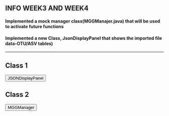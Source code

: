 ## INFO WEEK3 AND WEEK4



####  Implemented a mock manager class(MGGManajer.java) that will be used to activate future functions 
####  Implemented a new Class, JsonDisplayPanel that shows the imported file data-OTU/ASV tables)

 * * *

 
 
<html>
<head>
  <style>
   .panel {
      display: none;
      background-color: #f1f1f1;
      padding: 10px;
      margin-top: 10px;
      font-size: 10px; /* Increase the font size as needed */
      width: 800px; /* Increase the width as needed */
    }

    h2 {
      font-size: 14px; /* Decrease the font size of the headers */
	margin-top: 20px; /* Increase the margin-top for the header */
	  margin-bottom: 20px; /* Add margin-bottom for spacing */
    }

    .panel-button {
      margin-bottom: 20px; /* Add space between each panel button */
    }
  </style>
</head>
<body>
  <h2>Class 1</h2>
  <button onclick="JSONDisplayPanel()">JSONDisplayPanel</button>
  <div class="panel" id="JSONDisplayPanel">
    <pre>
 
 package be.kuleuven.mgG.internal.view;



public class JSONDisplayPanel extends JPanel  {
    private JTable table;
    final MGGManager manager;
 
    
    
    public JSONDisplayPanel(final MGGManager manager,JSONObject jsonObject) {
        super(new BorderLayout());
        
        
        // Extract the JSONArray from the JSONObject
        JSONArray jsonArray = (JSONArray) jsonObject.get("data");
        
        createTable(jsonArray);
        
        JScrollPane scrollPane = new JScrollPane(table);
      
        this.manager = manager;
	
        // Set the scroll bar policies
        scrollPane.setVerticalScrollBarPolicy(JScrollPane.VERTICAL_SCROLLBAR_AS_NEEDED);
        scrollPane.setHorizontalScrollBarPolicy(JScrollPane.HORIZONTAL_SCROLLBAR_NEVER);
        
        // Set the preferred size of the scroll pane
        scrollPane.setPreferredSize(new Dimension(800, 600));
        
        // Add the scroll pane to the center of the JSONDisplayPanel
        add(scrollPane, BorderLayout.CENTER);
        
        
        // Add the button that will execute the SendDataToServerTask when clicked
        JButton sendButton = new JButton("Get Annotated Network ");
        sendButton.addActionListener(new ActionListener() {  
            public void actionPerformed(ActionEvent e) {
              
            	 TaskIterator taskIterator = new SendDataToServerTaskFactory(jsonObject, manager).createTaskIterator();
                 manager.executeTasks(taskIterator);
            }

        
    });
     // Set button appearance
        sendButton.setForeground(Color.BLACK); // Set the text color of the button
        sendButton.setFont(sendButton.getFont().deriveFont(Font.BOLD, 14f)); // Set the font style and size of the button text
        sendButton.setBackground(new Color(144, 238, 144)); // Set the background color of the button
        sendButton.setFocusPainted(false); // Remove the focus border around the button
        sendButton.setBorder(BorderFactory.createEmptyBorder(5, 10, 5, 10)); // Add padding to the button

        // Create a rounded border for the button
        int borderRadius = 20;
        int borderThickness = 2;
        sendButton.setBorder(BorderFactory.createCompoundBorder(
                BorderFactory.createLineBorder(Color.WHITE, borderThickness),
                BorderFactory.createEmptyBorder(borderRadius, borderRadius, borderRadius, borderRadius)));

        // Add hover effect for the button
        sendButton.addMouseListener(new java.awt.event.MouseAdapter() {
            public void mouseEntered(java.awt.event.MouseEvent evt) {
                sendButton.setBackground(Color.GREEN); // Set the background color when mouse enters the button
            }

            public void mouseExited(java.awt.event.MouseEvent evt) {
                sendButton.setBackground(new Color(144, 238, 144)); // Set the background color when mouse exits the button
            }
        });
        
        // Add the button to the JSONDisplayPanel
        add(sendButton, BorderLayout.NORTH);
    
    }
    
    private void createTable(JSONArray jsonArray) {
        DefaultTableModel tableModel = new DefaultTableModel();
        table = new JTable(tableModel);

        // Set the column names
        JSONArray headers = (JSONArray) jsonArray.get(0);
        for (Object header : headers) {
            tableModel.addColumn(header.toString());
        }

        // Add the data to the table model
        for (int i = 1; i < jsonArray.size(); i++) {
            JSONArray row = (JSONArray) jsonArray.get(i);
            Object[] rowData = new Object[row.size()];
            for (int j = 0; j < row.size(); j++) {
                rowData[j] = row.get(j);
            }
            tableModel.addRow(rowData);
        }
    }


	
}


/*	@Override
public Component getComponent() {
	// TODO Auto-generated method stub
	return this;
}

@Override
public CytoPanelName getCytoPanelName() {
	// TODO Auto-generated method stub
	return  CytoPanelName.SOUTH;
}

@Override
public String getTitle() {
	// TODO Auto-generated method stub
	return "OTU/ASV Data";
}

@Override
public Icon getIcon() {
	// TODO Auto-generated method stub
	return null;*/




		

		
}
    </pre>
  </div>






  <h2>Class 2</h2>
  <button onclick="MGGManager()">MGGManager</button>
  <div class="panel" id="MGGManager">
    <pre>
 
package be.kuleuven.mgG.internal.model;



/**
 * The MGGManager class is responsible for managing the state of the MGG application.
 * It provides methods to store and retrieve data, execute tasks, and register services for the tasks and taskfactories to use instead of cyactivator
 * 
 */



public class MGGManager implements SessionAboutToBeSavedListener, SessionLoadedListener {
	
	
	public final static String APP_NAME = "be.kuleuven.mgG";
	public final static String SERVER_RESPONSE_FILE = "Response.json";
	
	//-----------------------------------------------------------
	final CommandExecutorTaskFactory commandExecutorTaskFactory;
	final SynchronousTaskManager<?> synchronousTaskManager;
	final TaskManager<?,?> dialogTaskManager;
	
	//----------------------------------------------------------------
	final TaskManager taskManager;
	final SynchronousTaskManager syncTaskManager;
	
	final CyServiceRegistrar cyRegistrar; 
	
	final AvailableCommands availableCommands;
	final CommandExecutorTaskFactory ceTaskFactory;
	//-----------------------------------------------------------
	private MGGCytoPanel cytoPanel = null;
	
	  private CyNetwork newNetwork = null;
	//----------------------------------------------------------
	private JSONObject jsonObject;
	private JSONObject serverResponse;
		
	//private Icon MGGicon;

	
	 /**
     * Constructor for the MGGManager class.
     * This constructor initializes the MGGManager with a CyServiceRegistrar, which is used to access Cytoscape services.
     * It also registers the MGGManager as a listener for session events, specifically when a session is about to be saved and when a session is loaded.
     *
     * @param cyRegistrar The CyServiceRegistrar used to access Cytoscape services.
     */
	
	public MGGManager(final CyServiceRegistrar cyRegistrar) {
		 // Store the CyServiceRegistrar
		this.cyRegistrar = cyRegistrar;
		
		 // Get Cytoscape services
		this.taskManager = cyRegistrar.getService(TaskManager.class);
		this.availableCommands = cyRegistrar.getService(AvailableCommands.class);
		this.ceTaskFactory = cyRegistrar.getService(CommandExecutorTaskFactory.class);
		this.syncTaskManager = cyRegistrar.getService(SynchronousTaskManager.class);
		
		// Register this manager as a listener for session events
		cyRegistrar.registerService(this, SessionAboutToBeSavedListener.class, new Properties());
		cyRegistrar.registerService(this, SessionLoadedListener.class, new Properties());
		
		synchronousTaskManager = cyRegistrar.getService(SynchronousTaskManager.class);
		commandExecutorTaskFactory = cyRegistrar.getService(CommandExecutorTaskFactory.class);
		dialogTaskManager = cyRegistrar.getService(TaskManager.class);
		//MGGicon = new ImageIcon(getClass().getResource("/images/scNetViz.png"));
					
	}
	

	 /**
     * Sets the JSONArray object.
     * This method is used to store a JSONArray object which can be used later.
     *
     * @param jsonArray The JSONArray object to be stored.
     */
    public void setJsonObject(JSONObject jsonObject) {
        this.jsonObject = jsonObject;
    }

    /**
     * Gets the stored JSONArray object.
     * This method is used to retrieve the stored JSONArray object.
     *
     * @return The stored JSONArray object.
     */
    public JSONObject getJsonObject() {
        return jsonObject;
    }
	
   
    /**
     * Sets the server response.
     * This method is used to store the server response which can be used later.
     * 
     * @param jsonResponse The server response in the form of a JSONObject.
     */
    public void setServerResponse(JSONObject jsonResponse) {
        this.serverResponse = jsonResponse;
    }
	

    /**
     * Gets the stored server response.
     * This method is used to retrieve the stored server response.
     *
     * @return The stored server response in the form of a JSONObject.
     */
    public JSONObject getServerResponse() {
        return this.serverResponse;
    }
	
  //-----------------------------addition------------------------------for cytopanel------------------------------------------------------------------------------------------  
    
    public void setCytoPanel(MGGCytoPanel panel) {
  		this.cytoPanel = panel;
  	}
      
    public CyNetwork getCurrentNetwork() {
		CyNetwork network = cyRegistrar.getService(CyApplicationManager.class).getCurrentNetwork();
    if (network != null) return network;
    return newNetwork;
	}

    
    
    //------------------------------------------------SErvice Register and execute Tasks-----------------------------------------------------------------------------------------------
    
    
    
    
    public void executeCommand(String namespace, String command, 
            Map<String, Object> args, TaskObserver observer) {
TaskIterator ti = commandExecutorTaskFactory.createTaskIterator(namespace, command, args, observer);
execute(ti, true);
}
    
    public void execute(TaskIterator iterator, boolean synchronous) {
		if (synchronous) {
			synchronousTaskManager.execute(iterator);
		} else {
			dialogTaskManager.execute(iterator);
		}
	}
    
    public CyNetworkView getCurrentNetworkView() {
		return cyRegistrar.getService(CyApplicationManager.class).getCurrentNetworkView();
	}
    
    /**
     * Executes a set of tasks.
     * This method is used to execute a set of tasks using the task manager.
     * The tasks are executed in the order they are added to the TaskIterator.
     *
     * @param tasks The TaskIterator containing the tasks to be executed.
     */
    
    public void executeTasks(TaskIterator tasks) {
        taskManager.execute(tasks);
    } 

    

			    /**
			     * Retrieves a service of the specified class.
			     * This method is used to get a service registered in the Cytoscape environment.
			     *
			     * @param serviceClass The class of the service to be retrieved.
			     * @return The service of the specified class.
			     */
    
    			public <S> S getService(Class<S> serviceClass) { 
    				return cyRegistrar.getService(serviceClass); 
    				
    			}
    		  
			    /**
			     * Retrieves a service of the specified class and filter.
			     * This method is used to get a service registered in the Cytoscape environment that matches a specific filter.
			     *
			     * @param serviceClass The class of the service to be retrieved.
			     * @param filter The filter to match the service against.
			     * @return The service of the specified class and filter.
			     */
    
    		  public <S> S getService(Class<S> serviceClass, String filter) { return
    		  cyRegistrar.getService(serviceClass, filter); }
    		  
    		  
    		  /**
    		     * Registers a service in the Cytoscape environment.
    		     * This method is used to register a service in the Cytoscape environment with the specified properties.
    		     *
    		     * @param service The service to be registered.
    		     * @param serviceClass The class of the service to be registered.
    		     * @param props The properties of the service to be registered.
    		     */
    		  
    		  public void registerService(Object service, Class<?> serviceClass, Properties
    		  props) { cyRegistrar.registerService(service, serviceClass, props); }
    		  
    		  
    		  /**
    		     * Unregisters a service from the Cytoscape environment.
    		     * This method is used to unregister a service from the Cytoscape environment.
    		     *
    		     * @param service The service to be unregistered.
    		     * @param serviceClass The class of the service to be unregistered.
    		     */
    		  
    		  public void unregisterService(Object service, Class<?> serviceClass) {
    		  cyRegistrar.unregisterService(service, serviceClass); }
	
    
    
    
    
    
    //------------------------------------------------------------------------------------------------------------------------------------------------------------------------
   
    
    
    
    	/**
    	 * Handles the SessionLoadedEvent.
    	 * This method is called when a session is loaded in Cytoscape.
    	 * It checks if there are any files related to the MGG application in the session and loads them if they exist.
    	 *
    	 * @param e The SessionLoadedEvent.
    	*/
	
    	@Override
    		  // See if we have data in the session, and load it if we do
    		public void handleEvent(SessionLoadedEvent e) {
			System.out.println("SessionLoaded");
			
			Map<String,List<File>> appFiles = e.getLoadedSession().getAppFileListMap();
			if (!appFiles.containsKey(APP_NAME)) {
				System.out.println("Don't see "+APP_NAME+"!");
				return;
			}

			List<File> mggFiles = appFiles.get(APP_NAME);
			Map<String, File> fileMap = new HashMap<>();
			for (File f: mggFiles) {
				System.out.println("File map has file: "+f.getName());
				fileMap.put(f.getName(),f);
			}

			if (!fileMap.containsKey(SERVER_RESPONSE_FILE)) {
				System.out.println("Don't see "+SERVER_RESPONSE_FILE+"!");
				return;
			}	
    	}
    	
    	 /**
         * Handles the SessionAboutToBeSavedEvent.
         * This method is called when a session is about to be saved in Cytoscape.
         * It saves the server response to a file and adds it to the session.
         *
         * @param e The SessionAboutToBeSavedEvent.
         */
    	
	@Override
	public void handleEvent(SessionAboutToBeSavedEvent e) {
		String tmpDir = System.getProperty("java.io.tmpdir");
	    File jsonFile = new File(tmpDir, SERVER_RESPONSE_FILE);

	    try {
	        FileOutputStream fos = new FileOutputStream(jsonFile);
	        OutputStreamWriter osw = new OutputStreamWriter(fos, "utf-8");
	        BufferedWriter writer = new BufferedWriter(osw);

	        writer.write(serverResponse.toJSONString());
	        writer.close();
	        osw.close();
	        fos.close();

	        List<File> files = new ArrayList<File>();
	        files.add(jsonFile);

	        try {
	            e.addAppFiles(APP_NAME, files);
	        } catch (Exception add) {
	            add.printStackTrace();
	        }
	    } catch (Exception jsonException) {
	        jsonException.printStackTrace();
	    }
		
	}


	
	/*
	 * public void executeTasks(TaskIterator tasks) { taskManager.execute(tasks); }
	 * 
	 * public void executeTasks(TaskIterator tasks, TaskObserver observer) {
	 * taskManager.execute(tasks, observer); }
	 * 
	 * public void executeTasks(TaskFactory factory) {
	 * taskManager.execute(factory.createTaskIterator()); }
	 * 
	 * public void executeTasks(TaskFactory factory, TaskObserver observer) {
	 * taskManager.execute(factory.createTaskIterator(), observer); }
	 */
	  
	
	
	/*
	 * public void executeCommand(String namespace, String command,Map<String,
	 * Object> args, TaskObserver observer) { if (ceTaskFactory == null)
	 * ceTaskFactory = getService(CommandExecutorTaskFactory.class); if
	 * (availableCommands == null) availableCommands=
	 * getService(AvailableCommands.class); if (syncTaskManager == null)
	 * syncTaskManager = getService(SynchronousTaskManager.class); if
	 * (availableCommands.getNamespaces() == null ||
	 * !availableCommands.getCommands(namespace).contains(command)) throw new
	 * RuntimeException("Can’t find command" +namespace+ "+command"); TaskIterator
	 * ti = ceTaskFactory.createTaskIterator(namespace, command, args, observer);
	 * syncTaskManager.execute(ti); }
	 /

      
    </pre>
  </div>

  <script>
    function showJSONDisplayPanel() {
      var panel = document.getElementById("JSONDisplayPanel");
      if (panel.style.display === "none") {
        panel.style.display = "block";
      } else {
        panel.style.display = "none";
      }
    }
    
    function showMGGManager() {
      var panel = document.getElementById("MGGManager");
      if (panel.style.display === "none") {
        panel.style.display = "block";
      } else {
        panel.style.display = "none";
      }
    }
  </script>
</body>
</html>

	
	
<br> <!-- Add an empty line -->



